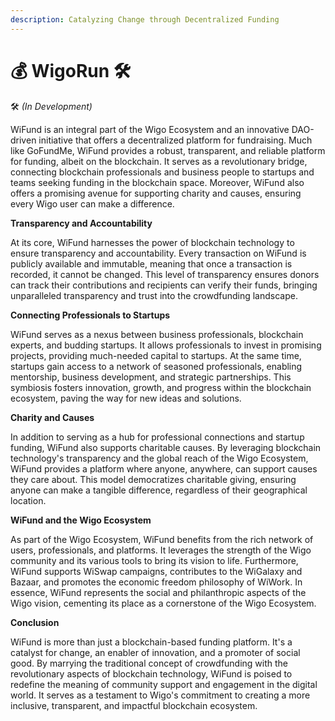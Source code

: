 ```yaml
---
description: Catalyzing Change through Decentralized Funding
---
```


# 💰 WigoRun 🛠

🛠 _(In Development)_

WiFund is an integral part of the Wigo Ecosystem and an innovative DAO-driven initiative that offers a decentralized platform for fundraising. Much like GoFundMe, WiFund provides a robust, transparent, and reliable platform for funding, albeit on the blockchain. It serves as a revolutionary bridge, connecting blockchain professionals and business people to startups and teams seeking funding in the blockchain space. Moreover, WiFund also offers a promising avenue for supporting charity and causes, ensuring every Wigo user can make a difference.

**Transparency and Accountability**

At its core, WiFund harnesses the power of blockchain technology to ensure transparency and accountability. Every transaction on WiFund is publicly available and immutable, meaning that once a transaction is recorded, it cannot be changed. This level of transparency ensures donors can track their contributions and recipients can verify their funds, bringing unparalleled transparency and trust into the crowdfunding landscape.

**Connecting Professionals to Startups**

WiFund serves as a nexus between business professionals, blockchain experts, and budding startups. It allows professionals to invest in promising projects, providing much-needed capital to startups. At the same time, startups gain access to a network of seasoned professionals, enabling mentorship, business development, and strategic partnerships. This symbiosis fosters innovation, growth, and progress within the blockchain ecosystem, paving the way for new ideas and solutions.

**Charity and Causes**

In addition to serving as a hub for professional connections and startup funding, WiFund also supports charitable causes. By leveraging blockchain technology's transparency and the global reach of the Wigo Ecosystem, WiFund provides a platform where anyone, anywhere, can support causes they care about. This model democratizes charitable giving, ensuring anyone can make a tangible difference, regardless of their geographical location.

**WiFund and the Wigo Ecosystem**

As part of the Wigo Ecosystem, WiFund benefits from the rich network of users, professionals, and platforms. It leverages the strength of the Wigo community and its various tools to bring its vision to life. Furthermore, WiFund supports WiSwap campaigns, contributes to the WiGalaxy and Bazaar, and promotes the economic freedom philosophy of WiWork. In essence, WiFund represents the social and philanthropic aspects of the Wigo vision, cementing its place as a cornerstone of the Wigo Ecosystem.

**Conclusion**

WiFund is more than just a blockchain-based funding platform. It's a catalyst for change, an enabler of innovation, and a promoter of social good. By marrying the traditional concept of crowdfunding with the revolutionary aspects of blockchain technology, WiFund is poised to redefine the meaning of community support and engagement in the digital world. It serves as a testament to Wigo's commitment to creating a more inclusive, transparent, and impactful blockchain ecosystem.
